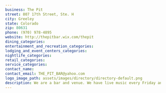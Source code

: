 ```yaml
---
business: The Pit
street: 807 17th Street, Ste. H
city: Greeley
state: Colorado
zip: 80631
phone: (970) 978-4895
website: http://thepitbar.wix.com/thepit
dining_categories: 
entertainment_and_recreation_categories: 
lodging_and_event_centers_categories: 
nightlife_categories: 
retail_categories: 
service_categories: 
contact_name: 
contact_email: THE_PIT_BAR@yahoo.com
logo_image_path: assets/images/directory/directory-default.png
description: We are a bar and venue. We have live music every Friday and Saturday. Karaoke on Sunday and Tuesday. Ladies night on Thursday where ladies drink half off drinks from 8-11. Monday is Sports night so guys can watch the game and enjoy half off drinks from 8-11. Last but not least is Wednesday night open mic where you can show what you got from comedy to singing and more. We also do venue rental so you can have a special night from a birthday party to a college party, etc. Please come join us!
---
```

